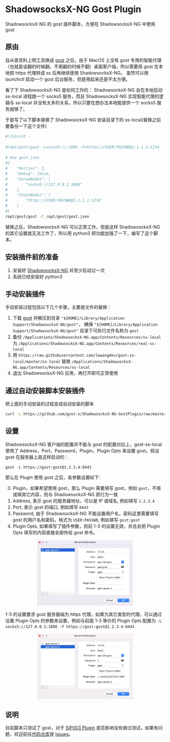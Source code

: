 # ShadowsocksX-NG Gost Plugin

ShadowsocksX-NG 的 gost 插件脚本，方便在 ShadowsocksX-NG 中使用 gost 

## 原由

自从查资料上网工具换成 [gost](https://github.com/ginuerzh/gost) 之后，由于 MacOS 上没有 gost 专用的智能代理（也就是该翻的时候翻，不用翻的时候不翻）桌面客户端，所以需要用 gost 在本地把 https 代理转成 ss 后再继续使用 ShadowsocksX-NG。 虽然可以用 launchctl 启动一个 gost 后台服务，但是用起来还是不太方便。

看了下 ShadowsocksX-NG 是如何工作的： ShadowsocksX-NG 会在本地启动 ss-local 进程跑一个 socks5 服务，而且 ShadowsocksX-NG 实现智能代理的逻辑与 ss-local 并没有太多的关系，所以只要在想办法本地能提供一个 socks5 服务就够了。 

于是写了以下脚本替换了 ShadowsocksX-NG 安装目录下的 ss-local(替换之前要备份一下这个文件)

```bash
#!/bin/sh -

#/opt/gost/gost -L=sock5://:1086 -F=https://USER:PASSWD@1.1.1.1:1234

# Use gost.json
#{
#    "Retries": 3,
#    "Debug": false,
#    "ServeNodes": [
#        "socks5://127.0.0.1:1086"
#    ],
#    "ChainNodes": [
#        "https://USER:PASSWD@1.1.1.1:1234"
#    ]
#}
/opt/gost/gost -C /opt/gost/gost.json
```

替换之后，ShadowsocksX-NG 可以正常工作，但是这样 ShadowsocksX-NG 的其它设置就无法工作了，所以用 python3 把功能加强了一下，编写了这个脚本。

## 安装插件前的准备

1. 安装好 [ShadowsocksX-NG](https://github.com/shadowsocks/ShadowsocksX-NG/releases/download/v1.9.4/ShadowsocksX-NG.1.9.4.zip) 并至少启动过一次
2. 系统已经安装好 python3

## 手动安装插件

手动安装过程包括以下几个步骤，主要是文件的替换：

1. 下载 [gost](https://github.com/ginuerzh/gost/releases/download/v2.11.1/gost-darwin-amd64-2.11.1.gz) 并解压到目录 `"${HOME}/Library/Application Support/ShadowsocksX-NG/gost"`， 确保 `"${HOME}/Library/Application Support/ShadowsocksX-NG/gost"` 目录下可执行文件名称为 `gost`
2. 备份 `/Applications/ShadowsocksX-NG.app/Contents/Resources/ss-local` 为 `/Applications/ShadowsocksX-NG.app/Contents/Resources/real-ss-local` 
3. 用 `https://raw.githubusercontent.com/lewangdev/gost-ss-local/master/ss-local` 替换 `/Applications/ShadowsocksX-NG.app/Contents/Resources/ss-local` 
4. 退出 ShadowsocksX-NG 应用，再打开即可正常使用

## 通过自动安装脚本安装插件

把上面的手动安装的过程变成自动安装的脚本

```bash
curl -L https://github.com/gost-x/ShadowsocksX-NG-GostPlugin/raw/master/gost-plugin-installer | bash
```

## 设置

ShadowsocksX-NG 客户端的配置并不能与 gost 的配置对应上，gost-ss-local 使用了 Address，Port，Password，Plugin，Plugin Opts 来设置 gost。假设 gost 在服务器上是这样启动的：

```
gost -L https://gost:gost@1.2.3.4:8443
```

那么在 Plugin 使用 gost 之后，各参数设置如下: 

0. Plugin，如果希望使用 gost，那么 Plugin 需要填写 gost，例如 `gost`，不填或填其它内容，则与 ShadowsocksX-NG 原行为一致
1. Address, 表示 gost 的服务器地址，可以是 IP 或域名, 例如填写 `1.2.3.4`
2. Port, 表示 gost 的端口, 例如填写 `8443`
3. Password, 由于 ShadowsocksX-NG 不能设置用户名，密码这里需要填写 gost 的用户名和密码，格式为 `USER:PASSWD`, 例如填写 `gost:gost`
4. Plugin Opts, 如果填写了插件参数，则前 1-3 的设置无效，并且会把 Plugin Opts 填写的内容直接全部传给 gost 命令。


<div align="center">
  <img width="60%" src="https://raw.githubusercontent.com/lewangdev/picb0/master/shadowsocksX-NG-GostPlugin-1.jpg">
</div>


1-3 的设置要求 gost 服务器端为 https 代理，如果为其它类型的代理，可以通过设置 Plugin Opts 的参数来设置，例如与前面 1-3 等价的 Plugin Opts 配置为 `-L socks5://127.0.0.1:1086 -F https://gost:gost@1.2.3.4:8443`


<div align="center">
  <img width="60%" src="https://raw.githubusercontent.com/lewangdev/picb0/master/shadowsocksX-NG-GostPlugin-2.jpg">
</div>


## 说明

目前脚本只测试了 gost，对于 [SIP003 Plugin](https://github.com/shadowsocks/ShadowsocksX-NG/wiki/SIP003-Plugin) 是否影响没有做过测试，如果有问题，欢迎前往[代码仓库](https://github.com/gost-x/ShadowsocksX-NG-GostPlugin)提 [Issues](https://github.com/gost-x/ShadowsocksX-NG-GostPlugin/issues)。


